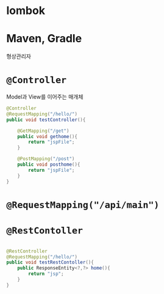 # lombok

# Maven, Gradle
형상관리자

# `@Controller`
Model과 View를 이어주는 매개체

```java
@Controller
@RequestMapping("/hello/")
public void testController(){

    @GetMapping("/get")
    public void gethome(){
        return "jspFile";
    }

    @PostMapping("/post")
    public void posthome(){
        return "jspFile";
    }
} 
```

# `@RequestMapping("/api/main")`


# `@RestContoller`
```java

@RestController
@RequestMapping("/hello/")
public void testRestContoller(){
    public ResponseEntity<?,?> home(){
        return "jsp";
    }
}
```

